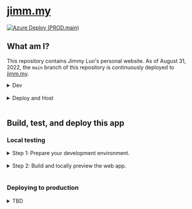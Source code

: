 # [jimm.my](https://jimm.my/)
[![Azure Deploy (PROD.main)](https://github.com/jimmy-zhening-luo/jimmy/actions/workflows/PROD.main.yml/badge.svg)](https://github.com/jimmy-zhening-luo/jimmy/actions/workflows/PROD.main.yml)

## What am I?
This repository contains Jimmy Luo's personal website. As of August 31, 2022, the `main` branch of this repository is continuously deployed to [jimm.my](https://jimm.my/).

<details>
<summary>Dev</summary>

This is a static web app built on [Node.js](https://nodejs.org/en/) using [SvelteKit](https://kit.svelte.dev), a helper that bundles [Svelte](https://svelte.dev/) and [Vite](https://vitejs.dev).

- __[Svelte](https://svelte.dev/)__ enables concise, descriptive, and modular syntax for site content, routing, style, and logic.
- __[Vite](https://vitejs.dev)__ provides a self-contained, minimal-config test and build environment, capable of adapting Svelte code into a compact servable static bundle.

The source is written in [TypeScript](https://typescriptlang.org/) and Svelte.
| Key          | Value                                                |
| ------------ | ---------------------------------------------------- |
| OS           | Windows 11                                           |
| Architecture | amd64                                                |
| IDE          | [Visual Studio Code](https://code.visualstudio.com/) |
</details><br/>

<details>
<summary>Deploy and Host</summary>

The source contained in this repository's `main` branch is continuously built and deployed to an [Azure Static Web App](https://azure.microsoft.com/en-us/products/app-service/static) instance using [GitHub Actions](https://github.com/features/actions).
| Key                    | Value                                                                                   |
| ---------------------- | --------------------------------------------------------------------------------------- |
| Cloud Service Provider | Microsoft Azure                                                                         |
| Cloud App              | [Azure Static Web App](<https://azure.microsoft.com/en-us/products/app-service/static>) |
| CI/CD Connector        | [GitHub Actions](<https://github.com/features/actions>)                                 |
</details><br/>

## Build, test, and deploy this app

### Local testing
<details>
<summary>Step 1: Prepare your development environment.</summary>

1. If you don't already have Node.js, [install Node.js](https://nodejs.org).

1. Clone this Git repository to your local machine.

1. Open a terminal at the root of the repository.

1. Run the following command to install all the required Node.js packages (specified in your project root directory by package.json):

   ```bash
   npm ci
   ```

You now have:

- ... all the necessary project files downloaded to your local directory.
- ... all the necessary dependencies installed to locally build and deploy (test) this web app.

</details><br/>

<details>
<summary>Step 2: Build and locally preview the web app.</summary>

You can now preview what the website will look like once built and deployed, by running the following command:

```bash
npm start
```

If you make changes to the site code, you need to run `npm start` again.
</details><br/>

### Deploying to production
<details>
<summary>TBD</summary>

TBD some point in the future.
</details>
